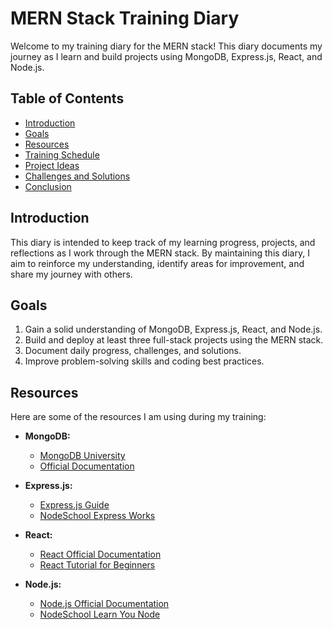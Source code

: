 # MERN Stack Training Diary

Welcome to my training diary for the MERN stack! This diary documents my journey as I learn and build projects using MongoDB, Express.js, React, and Node.js.

## Table of Contents

- [Introduction](#introduction)
- [Goals](#goals)
- [Resources](#resources)
- [Training Schedule](#training-schedule)
- [Project Ideas](#project-ideas)
- [Challenges and Solutions](#challenges-and-solutions)
- [Conclusion](#conclusion)

## Introduction

This diary is intended to keep track of my learning progress, projects, and reflections as I work through the MERN stack. By maintaining this diary, I aim to reinforce my understanding, identify areas for improvement, and share my journey with others.

## Goals

1. Gain a solid understanding of MongoDB, Express.js, React, and Node.js.
2. Build and deploy at least three full-stack projects using the MERN stack.
3. Document daily progress, challenges, and solutions.
4. Improve problem-solving skills and coding best practices.

## Resources

Here are some of the resources I am using during my training:

- **MongoDB:**
  - [MongoDB University](https://university.mongodb.com/)
  - [Official Documentation](https://docs.mongodb.com/)

- **Express.js:**
  - [Express.js Guide](https://expressjs.com/en/starter/guide.html)
  - [NodeSchool Express Works](https://nodeschool.io/#workshoppers)

- **React:**
  - [React Official Documentation](https://reactjs.org/docs/getting-started.html)
  - [React Tutorial for Beginners](https://www.freecodecamp.org/news/react-beginner-handbook/)

- **Node.js:**
  - [Node.js Official Documentation](https://nodejs.org/en/docs/)
  - [NodeSchool Learn You Node](https://nodeschool.io/#workshoppers)
